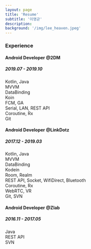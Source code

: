 ```yaml
---
layout: page
title: 'Resume'
subtitle: '이영균'
description:
background: '/img/lee_heaven.jpeg'
---
```


<html lang="{{ page.lang | default: site.lang | default: " ko " }}">

<body>

  <main class="page-content" aria-label="Content">
  <div class="block-content">
    <h3 cloass="block-title">Experience</h3>
        <div class="timeline">
            <div class="block-row">
                <div class="block-col-md-12">
                    <div class="block-exp">
                        <div class="hgroup">
                            <h4>
                                <span>Android Developer</span> @2DM
                            </h4>
                            <h5>
                                2019.07 - 2019.10
                            </h5>
                        </div>
                        <p class="block-p">
                            Kotlin, Java <br>
                            MVVM  <br>
                            DataBinding <br>
                            Koin  <br>
                            FCM, GA <br>
                            Serial, LAN, REST API<br>  
                            Coroutine, Rx  <br>
                            Git <br>
                        </p>
                    </div>
                    <div class="block-exp">
                        <div class="hgroup">
                            <h4>
                                <span>Android Developer</span> @LinkDotz
                            </h4>
                            <h5>
                                2017.12 - 2019.03
                            </h5>
                        </div>
                        <p class="block-p">
                            Kotlin, Java <br>
                            MVVM  <br>
                            DataBinding <br>
                            Kodein  <br>
                            Room, Realm <br>
                            REST API, Socket, WifiDirect, Bluetooth<br>  
                            Coroutine, Rx <br>
                            WebRTC, VR <br>
                            Git, SVN <br>
                        </p>
                    </div>
                    <div class="block-exp">
                        <div class="hgroup">
                            <h4>
                                <span>Android Developer</span> @Zlab
                            </h4>
                            <h5>
                                2016.11 - 2017.05
                            </h5>
                        </div>
                        <p class="block-p">
                            Java <br>
                            REST API<br>  
                            SVN <br>
                        </p>
                    </div>
                </div>
            </div>
        </div>
    </div>
  </main>
</body>

</html>
